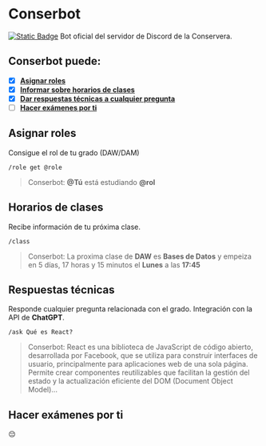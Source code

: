# Conserbot
[![Static Badge](https://img.shields.io/badge/discord.js-14.16.3-blue?link=https%3A%2F%2Fdiscord.js.org%2F)](https://discord.js.org)
Bot oficial del servidor de Discord de la Conservera.

## Conserbot puede:
- [x] [**Asignar roles**](#Asignar-roles)
- [x] [**Informar sobre horarios de clases**](#Horarios-de-clases)
- [x] [**Dar respuestas técnicas a cualquier pregunta**](#Respuestas-técnicas)
- [ ] [**Hacer exámenes por ti**](#Hacer-exámenes-por-ti)

## Asignar roles
Consigue el rol de tu grado (DAW/DAM)
```
/role get @role
```
> Conserbot: **@Tú** está estudiando **@rol**

## Horarios de clases
Recibe información de tu próxima clase.
```
/class
```
> Conserbot: La proxima clase de **DAW** es **Bases de Datos** y empeiza en 5 días, 17 horas y 15 minutos el **Lunes** a las **17:45**

## Respuestas técnicas
Responde cualquier pregunta relacionada con el grado.
Integración con la API de **ChatGPT**.
```
/ask Qué es React?
```
> Conserbot: React es una biblioteca de JavaScript de código abierto, desarrollada por Facebook, que se utiliza para construir interfaces de usuario, principalmente para aplicaciones web de una sola página. Permite crear componentes reutilizables que facilitan la gestión del estado y la actualización eficiente del DOM (Document Object Model)...

## Hacer exámenes por ti
😔